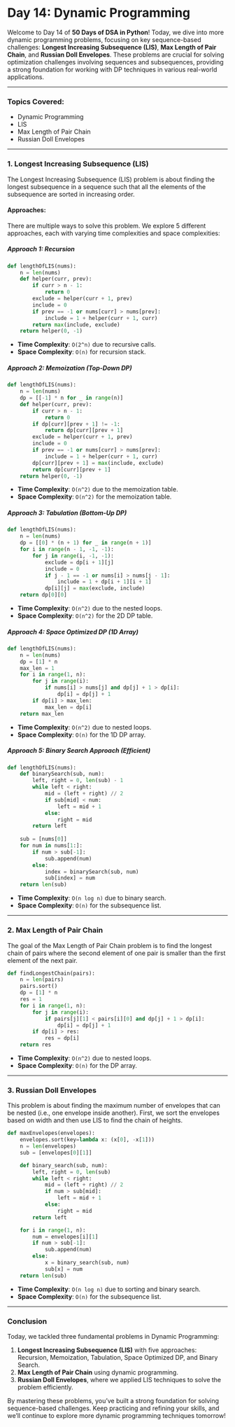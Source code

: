 # **Day 14: Dynamic Programming**

Welcome to Day 14 of **50 Days of DSA in Python**! Today, we dive into more dynamic programming problems, focusing on key sequence-based challenges: **Longest Increasing Subsequence (LIS)**, **Max Length of Pair Chain**, and **Russian Doll Envelopes**. These problems are crucial for solving optimization challenges involving sequences and subsequences, providing a strong foundation for working with DP techniques in various real-world applications.

---

### **Topics Covered:**
- Dynamic Programming  
- LIS  
- Max Length of Pair Chain  
- Russian Doll Envelopes  

---

### **1. Longest Increasing Subsequence (LIS)**
The Longest Increasing Subsequence (LIS) problem is about finding the longest subsequence in a sequence such that all the elements of the subsequence are sorted in increasing order.

#### **Approaches:**
There are multiple ways to solve this problem. We explore 5 different approaches, each with varying time complexities and space complexities:

##### **Approach 1: Recursion**
```python
def lengthOfLIS(nums):
    n = len(nums)
    def helper(curr, prev):
        if curr > n - 1:
            return 0
        exclude = helper(curr + 1, prev)
        include = 0
        if prev == -1 or nums[curr] > nums[prev]:
            include = 1 + helper(curr + 1, curr)
        return max(include, exclude)
    return helper(0, -1)
```
- **Time Complexity**: `O(2^n)` due to recursive calls.
- **Space Complexity**: `O(n)` for recursion stack.

##### **Approach 2: Memoization (Top-Down DP)**
```python
def lengthOfLIS(nums):
    n = len(nums)
    dp = [[-1] * n for _ in range(n)]
    def helper(curr, prev):
        if curr > n - 1:
            return 0
        if dp[curr][prev + 1] != -1:
            return dp[curr][prev + 1]
        exclude = helper(curr + 1, prev)
        include = 0
        if prev == -1 or nums[curr] > nums[prev]:
            include = 1 + helper(curr + 1, curr)
        dp[curr][prev + 1] = max(include, exclude)
        return dp[curr][prev + 1]
    return helper(0, -1)
```
- **Time Complexity**: `O(n^2)` due to the memoization table.
- **Space Complexity**: `O(n^2)` for the memoization table.

##### **Approach 3: Tabulation (Bottom-Up DP)**
```python
def lengthOfLIS(nums):
    n = len(nums)
    dp = [[0] * (n + 1) for _ in range(n + 1)]
    for i in range(n - 1, -1, -1):
        for j in range(i, -1, -1):
            exclude = dp[i + 1][j]
            include = 0
            if j - 1 == -1 or nums[i] > nums[j - 1]:
                include = 1 + dp[i + 1][i + 1]
            dp[i][j] = max(exclude, include)
    return dp[0][0]
```
- **Time Complexity**: `O(n^2)` due to the nested loops.
- **Space Complexity**: `O(n^2)` for the 2D DP table.

##### **Approach 4: Space Optimized DP (1D Array)**
```python
def lengthOfLIS(nums):
    n = len(nums)
    dp = [1] * n
    max_len = 1
    for i in range(1, n):
        for j in range(i):
            if nums[i] > nums[j] and dp[j] + 1 > dp[i]:
                dp[i] = dp[j] + 1
        if dp[i] > max_len:
            max_len = dp[i]
    return max_len
```
- **Time Complexity**: `O(n^2)` due to nested loops.
- **Space Complexity**: `O(n)` for the 1D DP array.

##### **Approach 5: Binary Search Approach (Efficient)**
```python
def lengthOfLIS(nums):
    def binarySearch(sub, num):
        left, right = 0, len(sub) - 1
        while left < right:
            mid = (left + right) // 2
            if sub[mid] < num:
                left = mid + 1
            else:
                right = mid
        return left
    
    sub = [nums[0]]
    for num in nums[1:]:
        if num > sub[-1]:
            sub.append(num)
        else:
            index = binarySearch(sub, num)
            sub[index] = num
    return len(sub)
```
- **Time Complexity**: `O(n log n)` due to binary search.
- **Space Complexity**: `O(n)` for the subsequence list.

---

### **2. Max Length of Pair Chain**
The goal of the Max Length of Pair Chain problem is to find the longest chain of pairs where the second element of one pair is smaller than the first element of the next pair.

```python
def findLongestChain(pairs):
    n = len(pairs)
    pairs.sort()
    dp = [1] * n
    res = 1
    for i in range(1, n):
        for j in range(i):
            if pairs[j][1] < pairs[i][0] and dp[j] + 1 > dp[i]:
                dp[i] = dp[j] + 1
        if dp[i] > res:
            res = dp[i]
    return res
```
- **Time Complexity**: `O(n^2)` due to nested loops.
- **Space Complexity**: `O(n)` for the DP array.

---

### **3. Russian Doll Envelopes**
This problem is about finding the maximum number of envelopes that can be nested (i.e., one envelope inside another). First, we sort the envelopes based on width and then use LIS to find the chain of heights.

```python
def maxEnvelopes(envelopes):
    envelopes.sort(key=lambda x: (x[0], -x[1]))
    n = len(envelopes)
    sub = [envelopes[0][1]]

    def binary_search(sub, num):
        left, right = 0, len(sub)
        while left < right:
            mid = (left + right) // 2
            if num > sub[mid]:
                left = mid + 1
            else:
                right = mid
        return left

    for i in range(1, n):
        num = envelopes[i][1]
        if num > sub[-1]:
            sub.append(num)
        else:
            x = binary_search(sub, num)
            sub[x] = num
    return len(sub)
```
- **Time Complexity**: `O(n log n)` due to sorting and binary search.
- **Space Complexity**: `O(n)` for the subsequence list.

---

### **Conclusion**

Today, we tackled three fundamental problems in Dynamic Programming:

1. **Longest Increasing Subsequence (LIS)** with five approaches: Recursion, Memoization, Tabulation, Space Optimized DP, and Binary Search.
2. **Max Length of Pair Chain** using dynamic programming.
3. **Russian Doll Envelopes**, where we applied LIS techniques to solve the problem efficiently.

By mastering these problems, you’ve built a strong foundation for solving sequence-based challenges. Keep practicing and refining your skills, and we’ll continue to explore more dynamic programming techniques tomorrow!